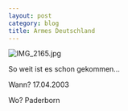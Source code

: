 ```yaml
---
layout: post
category: blog
title: Armes Deutschland
---
```


![IMG_2165.jpg](IMG_2165.jpg)

So weit ist es schon gekommen...

Wann? 17.04.2003

Wo? Paderborn
